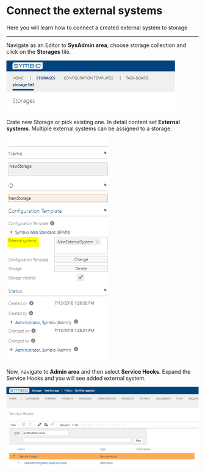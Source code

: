 # Connect the external systems

Here you will learn how to connect a created external system to storage

---

Navigate as an Editor to **SysAdmin area**, choose storage collection and click on the **Storages** tile.

![Navigate to storages](./media/NavigateToStorages.png "Navigate to storages")

Crate new Storage or pick existing one. In detail content set **External systems**. Multiple external systems can be assigned to a storage.

![Add external system to storage](./media/AddExternalSystemToStorage.png "Add external system to storage")

Now, navigate to **Admin area** and then select **Service Hooks**.
Expand the Service Hooks and you will see added external system.

![Added external system](./media/AddedExternalSystem.png "Added external system")